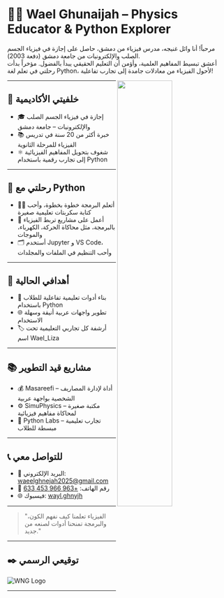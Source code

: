 # 👨‍🏫 Wael Ghunaijah – Physics Educator & Python Explorer

مرحباً! أنا وائل غنيجه، مدرس فيزياء من دمشق، حاصل على إجازة في فيزياء الجسم الصلب والإلكترونيات من جامعة دمشق (دفعة 2003).  
أعشق تبسيط المفاهيم العلمية، وأؤمن أن التعليم الحقيقي يبدأ بالفضول. مؤخراً بدأت رحلتي في تعلم لغة Python، لأحول الفيزياء من معادلات جامدة إلى تجارب تفاعلية!

<picture>
  <source media="(prefers-color-scheme: dark)" srcset="https://github-readme-stats.vercel.app/api?username=waelghunaijah&theme=dark&show_icons=true">
  <img align="right" width="50%" src="https://github-readme-stats.vercel.app/api?username=waelghunaijah&show_icons=true">
</picture>

---

## 🧪 خلفيتي الأكاديمية
- 🎓 إجازة في فيزياء الجسم الصلب والإلكترونيات – جامعة دمشق  
- 📚 خبرة أكثر من 20 سنة في تدريس الفيزياء للمرحلة الثانوية  
- ⚛️ شغوف بتحويل المفاهيم الفيزيائية إلى تجارب رقمية باستخدام Python  

---

## 🐍 رحلتي مع Python
- 👨‍💻 أتعلم البرمجة خطوة بخطوة، وأحب كتابة سكربتات تعليمية صغيرة  
- 🧠 أعمل على مشاريع تربط الفيزياء بالبرمجة، مثل محاكاة الحركة، الكهرباء، والموجات  
- 🗂️ أستخدم Jupyter و VS Code، وأحب التنظيم في الملفات والمجلدات  

---

## 🎯 أهدافي الحالية
- 🧪 بناء أدوات تعليمية تفاعلية للطلاب باستخدام Python  
- 🌐 تطوير واجهات عربية أنيقة وسهلة الاستخدام  
- 🏷️ أرشفة كل تجاربي التعليمية تحت اسم Wael_Liza  

---

## 📚 مشاريع قيد التطوير
- 💰 Masareefi – أداة لإدارة المصاريف الشخصية بواجهة عربية  
- ⚙️ SimuPhysics – مكتبة صغيرة لمحاكاة مفاهيم فيزيائية  
- 🧪 Python Labs – تجارب تعليمية مبسطة للطلاب  

---

## 📞 للتواصل معي
- 📧 البريد الإلكتروني: [waeelghnejah2025@gmail.com](mailto:waeelghnejah2025@gmail.com)  
- 📱 رقم الهاتف: [+963 966 453 633](tel:+963966453633)  
- 🌐 فيسبوك: [wayl.ghnyjh](https://www.facebook.com/wayl.ghnyjh/)  

---

> "الفيزياء تعلمنا كيف نفهم الكون، والبرمجة تمنحنا أدوات لصنعه من جديد."

---

## ✒️ توقيعي الرسمي
![WNG Logo](https://your-image-url-here.com) 

---
